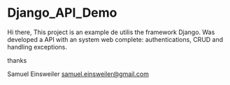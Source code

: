 # Django_API_Demo

Hi there, 
This project is an example de utilis the framework Django.
Was developed a API with an system web complete: authentications, CRUD and handling exceptions.

thanks

Samuel Einsweiler
samuel.einsweiler@gmail.com
